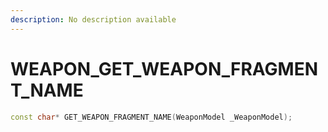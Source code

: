 ```yaml
---
description: No description available 
---
```


# WEAPON\_GET_WEAPON_FRAGMENT_NAME

```cpp
const char* GET_WEAPON_FRAGMENT_NAME(WeaponModel _WeaponModel);
```